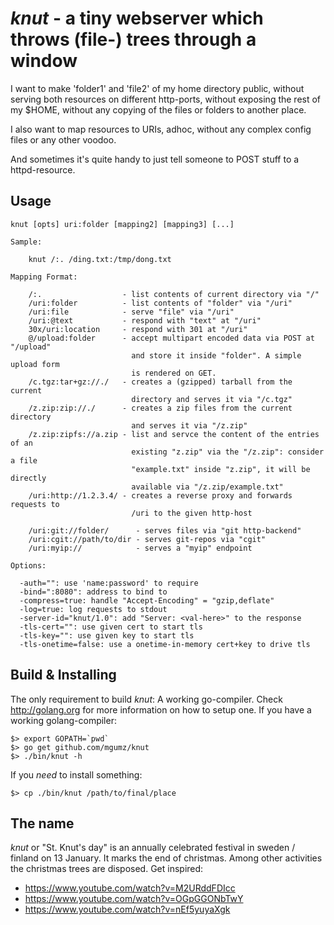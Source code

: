 # *knut* - a tiny webserver which throws (file-) trees through a window

I want to make 'folder1' and 'file2' of my home directory public, without
serving both resources on different http-ports, without exposing the rest
of my $HOME, without any copying of the files or folders to another place.

I also want to map resources to URIs, adhoc, without any complex config files
or any other voodoo.

And sometimes it's quite handy to just tell someone to POST stuff to a
httpd-resource.

## Usage

    knut [opts] uri:folder [mapping2] [mapping3] [...]

    Sample:

        knut /:. /ding.txt:/tmp/dong.txt

    Mapping Format:

        /:.                  - list contents of current directory via "/"
        /uri:folder          - list contents of "folder" via "/uri"
        /uri:file            - serve "file" via "/uri"
        /uri:@text           - respond with "text" at "/uri"
        30x/uri:location     - respond with 301 at "/uri"
        @/upload:folder      - accept multipart encoded data via POST at "/upload"
                               and store it inside "folder". A simple upload form
                               is rendered on GET.
        /c.tgz:tar+gz://./   - creates a (gzipped) tarball from the current
                               directory and serves it via "/c.tgz"
        /z.zip:zip://./      - creates a zip files from the current directory
                               and serves it via "/z.zip"
        /z.zip:zipfs://a.zip - list and servce the content of the entries of an
                               existing "z.zip" via the "/z.zip": consider a file
                               "example.txt" inside "z.zip", it will be directly
                               available via "/z.zip/example.txt"
        /uri:http://1.2.3.4/ - creates a reverse proxy and forwards requests to
                               /uri to the given http-host

        /uri:git://folder/      - serves files via "git http-backend"
        /uri:cgit://path/to/dir - serves git-repos via "cgit"
        /uri:myip://            - serves a "myip" endpoint

    Options:

      -auth="": use 'name:password' to require
      -bind=":8080": address to bind to
      -compress=true: handle "Accept-Encoding" = "gzip,deflate"
      -log=true: log requests to stdout
      -server-id="knut/1.0": add "Server: <val-here>" to the response
      -tls-cert="": use given cert to start tls
      -tls-key="": use given key to start tls
      -tls-onetime=false: use a onetime-in-memory cert+key to drive tls


## Build & Installing

The only requirement to build *knut*: A working go-compiler. Check
http://golang.org for more information on how to setup one. If you
have a working golang-compiler:

    $> export GOPATH=`pwd`
    $> go get github.com/mgumz/knut
    $> ./bin/knut -h

If you *need* to install something:

    $> cp ./bin/knut /path/to/final/place

## The name

*knut* or "St. Knut's day" is an annually celebrated festival in sweden /
finland on 13 January. It marks the end of christmas. Among other
activities the christmas trees are disposed. Get inspired:

* https://www.youtube.com/watch?v=M2URddFDIcc
* https://www.youtube.com/watch?v=OGpGGONbTwY
* https://www.youtube.com/watch?v=nEf5yuyaXgk
